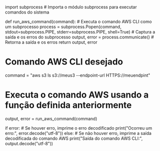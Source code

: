 import subprocess  # Importa o módulo subprocess para executar comandos do sistema

def run_aws_command(command):
    # Executa o comando AWS CLI como um subprocesso
    process = subprocess.Popen(command, stdout=subprocess.PIPE, stderr=subprocess.PIPE, shell=True)
    # Captura a saída e os erros do subprocesso
    output, error = process.communicate()
    # Retorna a saída e os erros
    return output, error

# Comando AWS CLI desejado
command = "aws s3 ls s3://meus3 --endpoint-url HTTPS://meuendpint"
# Executa o comando AWS usando a função definida anteriormente
output, error = run_aws_command(command)

if error:
    # Se houver erro, imprime o erro decodificado
    print("Ocorreu um erro:", error.decode("utf-8"))
else:
    # Se não houver erro, imprime a saída decodificada do comando AWS
    print("Saída do comando AWS CLI:", output.decode("utf-8"))
